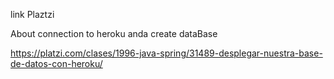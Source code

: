 link Plaztzi

About connection to heroku anda create dataBase 

https://platzi.com/clases/1996-java-spring/31489-desplegar-nuestra-base-de-datos-con-heroku/
